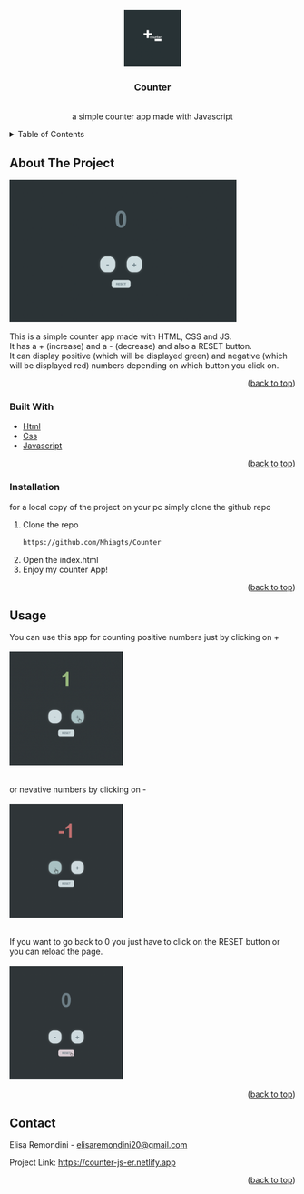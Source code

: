 <div id="top"></div>

<!-- PROJECT LOGO -->
<br />
<div align="center">
  <a href="https://github.com/mhiagts/repo_name">
    <img src="logo.png" alt="Logo" width="100" height="100">
  </a>

<h3 align="center">Counter</h3>

  <p align="center">
    <br />
    a simple counter app made with Javascript
  </p>
</div>



<!-- TABLE OF CONTENTS -->
<details>
  <summary>Table of Contents</summary>
  <ol>
    <li>
      <a href="#about-the-project">About The Project</a>
      <ul>
        <li><a href="#built-with">Built With</a></li>
      </ul>
    </li>
    <li>
      <ul>
        <li><a href="#installation">Installation</a></li>
      </ul>
    </li>
    <li><a href="#usage">Usage</a></li>
    <li><a href="#contact">Contact</a></li>
  </ol>
</details>



<!-- ABOUT THE PROJECT -->
## About The Project

<img src="screenshot.png" alt="Screenshot" width="400" height="250">

This is a simple counter app made with HTML, CSS and JS. <br/>
It has a + (increase) and a - (decrease) and also a RESET button. <br/>
It can display positive (which will be displayed green) and negative (which will be displayed red) numbers depending on which button you click on.


<p align="right">(<a href="#top">back to top</a>)</p>



### Built With

* [Html](https://html.spec.whatwg.org/)
* [Css](https://www.w3.org/TR/CSS/)
* [Javascript](https://developer.mozilla.org/en-US/docs/Web/JavaScript?retiredLocale=it)


<p align="right">(<a href="#top">back to top</a>)</p>






### Installation

for a local copy of the project on your pc simply clone the github repo
1. Clone the repo
   ```sh
   https://github.com/Mhiagts/Counter
   ```
2. Open the index.html
3. Enjoy my counter App!

<p align="right">(<a href="#top">back to top</a>)</p>



<!-- USAGE EXAMPLES -->
## Usage

You can use this app for counting positive numbers just by clicking on + <br/>
<br/>
<img src="screenplus.png" alt="Plus" width="200" height="200" >
<br/>
<br/>

or nevative numbers by clicking on - <br/>
<br/>
<img src="screenmin.png" alt="Min" width="200" height="200">
<br/>
<br/>

If you want to go back to 0 you just have to click on the RESET button or you can reload the page. <br/>
<br/>
<img src="screenres.png" alt="Reset" width="200" height="200">



<p align="right">(<a href="#top">back to top</a>)</p>











<!-- CONTACT -->
## Contact

Elisa Remondini - elisaremondini20@gmail.com

Project Link: https://counter-js-er.netlify.app

<p align="right">(<a href="#top">back to top</a>)</p>







<!-- MARKDOWN LINKS & IMAGES -->
<!-- https://www.markdownguide.org/basic-syntax/#reference-style-links -->
[product-screenshot]: images/screenshot.png

